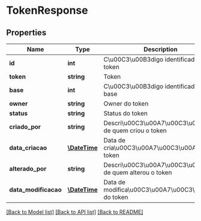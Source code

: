# TokenResponse

## Properties
Name | Type | Description | Notes
------------ | ------------- | ------------- | -------------
**id** | **int** | C\u00C3\u00B3digo identificador do token | [optional] 
**token** | **string** | Token | [optional] 
**base** | **int** | C\u00C3\u00B3digo identificador da base | [optional] 
**owner** | **string** | Owner do token | [optional] 
**status** | **string** | Status do token | [optional] 
**criado_por** | **string** | Descri\u00C3\u00A7\u00C3\u00A3o de quem criou o token | [optional] 
**data_criacao** | [**\DateTime**](\DateTime.md) | Data de cria\u00C3\u00A7\u00C3\u00A3o do token | [optional] 
**alterado_por** | **string** | Descri\u00C3\u00A7\u00C3\u00A3o de quem alterou o token | [optional] 
**data_modificacao** | [**\DateTime**](\DateTime.md) | Data de modifica\u00C3\u00A7\u00C3\u00A3o do token | [optional] 

[[Back to Model list]](../README.md#documentation-for-models) [[Back to API list]](../README.md#documentation-for-api-endpoints) [[Back to README]](../README.md)


